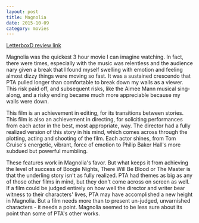 ```yaml
---
layout: post
title: Magnolia 
date: 2015-10-09
category: movies
---
```

 
[LetterboxD review link](http://letterboxd.com/samarthbhaskar/film/magnolia/)

 Magnolia was the quickest 3 hour movie I can imagine watching. In fact, there were times, especially with the music was relentless and the audience nary given a break that I found myself swelling with emotion and feeling almost dizzy things were moving so fast. It was a sustained crescendo that PTA pulled longer than comfortable to break down my walls as a viewer. This risk paid off, and subsequent risks, like the Aimee Mann musical sing-along, and a risky ending became much more appreciable because my walls were down.

This film is an achievement in editing, for its transitions between stories. This film is also an achievement in directing, for soliciting performances from each actor in the best, most appropriate, way. The director had a fully realized version of this story in his mind, which comes across through the plotting, acting and shooting of the film. Each actor shines, from Tom Cruise's energetic, vibrant, force of emotion to Philip Baker Hall's more subdued but powerful mumbling. 

These features work in Magnolia's favor. But what keeps it from achieving the level of success of Boogie Nights, There Will Be Blood or The Master is that the underling story isn't as fully realized. PTA had themes as big as any of those other films in mind, but they don't come across on screen as well. If a film could be judged entirely on how well the director and writer bear witness to their characters' lives, PTA may have accomplished a new height in Magnolia. But a film needs more than to present un-judged, unvarnished characters - it needs a point. Magnolia seemed to be less sure about its point than some of PTA's other works.

